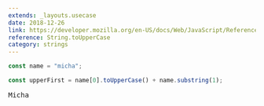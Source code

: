 ```yaml
---
extends: _layouts.usecase
date: 2018-12-26
link: https://developer.mozilla.org/en-US/docs/Web/JavaScript/Reference/Global_Objects/String/toUpperCase
reference: String.toUpperCase
category: strings
---
```


```javascript
const name = "micha";

const upperFirst = name[0].toUpperCase() + name.substring(1);
```

<pre class="output">Micha</pre>
